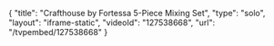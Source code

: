 {
    "title": "Crafthouse by Fortessa 5-Piece Mixing Set",
    "type": "solo",
    "layout": "iframe-static",
    "videoId": "127538668",
    "url": "\/tvpembed\/127538668"
}